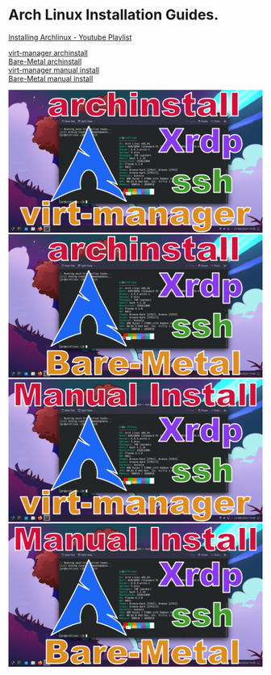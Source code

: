 # Arch Linux Installation Guides.

[Installing Archlinux - Youtube Playlist](https://www.youtube.com/playlist?list=PLO02jwa2ZaiDJhBbGIXkqk1tJ4CKRD0FJ)

[virt-manager archinstall](virt-manager-archinstall)\
[Bare-Metal archinstall](bare-metal-archinstall)\
[virt-manager manual install](virt-manager-manual-install)\
[Bare-Metal manual install](bare-metal-manual-install)

![Screenshot](virt-manager-archinstall/screenshot.png)
![Screenshot](bare-metal-archinstall/screenshot.png)
![Screenshot](virt-manager-manual-install/screenshot.png)
![Screenshot](bare-metal-manual-install/screenshot.png)
